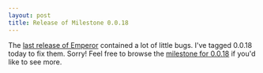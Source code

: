 ```yaml
---
layout: post
title: Release of Milestone 0.0.18
---
```


The [last release of Emperor](http://emperorapp.com/2012/11/24/milestone-0017.html)
contained a lot of little bugs. I've tagged 0.0.18 today to fix them.  Sorry!
Feel free to browse the [milestone for 0.0.18](http://issues.emperorapp.com/ticket/EMP-172)
if you'd like to see more.
